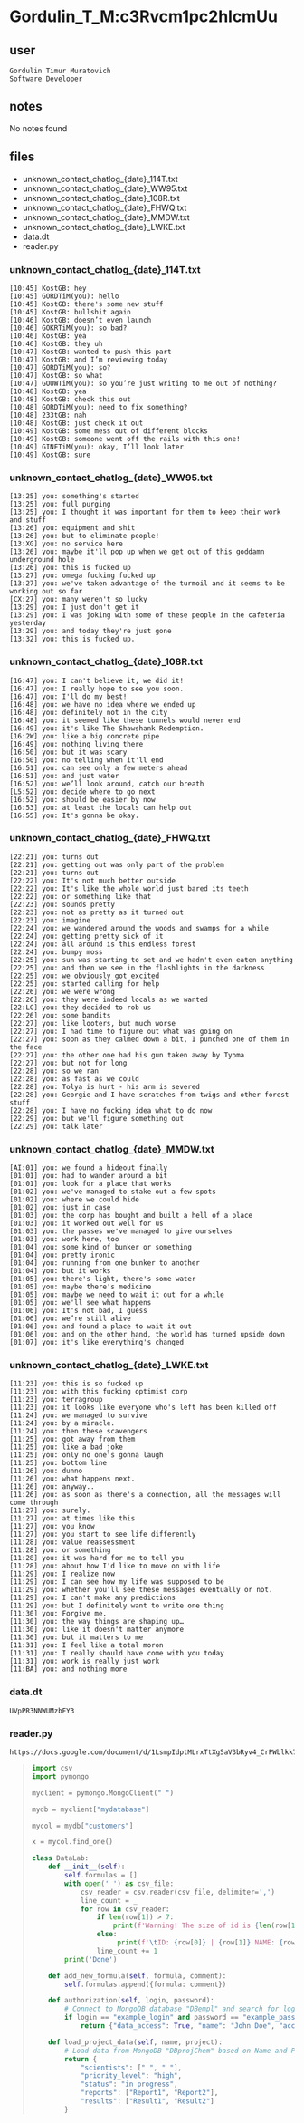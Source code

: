 # Gordulin_T_M:c3Rvcm1pc2hlcmUu
## user
```
Gordulin Timur Muratovich
Software Developer
```
## notes

No notes found

## files
- unknown_contact_chatlog_{date}_114T.txt
- unknown_contact_chatlog_{date}_WW95.txt
- unknown_contact_chatlog_{date}_108R.txt
- unknown_contact_chatlog_{date}_FHWQ.txt
- unknown_contact_chatlog_{date}_MMDW.txt
- unknown_contact_chatlog_{date}_LWKE.txt
- data.dt
- reader.py


### unknown_contact_chatlog_{date}_114T.txt
```
[10:45] KostGB: hey
[10:45] GORDTiM(you): hello
[10:45] KostGB: there's some new stuff
[10:45] KostGB: bullshit again
[10:46] KostGB: doesn’t even launch
[10:46] GOKRTiM(you): so bad?
[10:46] KostGB: yea
[10:46] KostGB: they uh
[10:47] KostGB: wanted to push this part
[10:47] KostGB: and I’m reviewing today
[10:47] GORDTiM(you): so?
[10:47] KostGB: so what
[10:47] GOUWTiM(you): so you’re just writing to me out of nothing?
[10:48] KostGB: yea
[10:48] KostGB: check this out
[10:48] GORDTiM(you): need to fix something?
[10:48] 233tGB: nah
[10:48] KostGB: just check it out
[10:49] KostGB: some mess out of different blocks
[10:49] KostGB: someone went off the rails with this one!
[10:49] GINFTiM(you): okay, I’ll look later
[10:49] KostGB: sure
```


### unknown_contact_chatlog_{date}_WW95.txt
```
[13:25] you: something's started
[13:25] you: full purging
[13:25] you: I thought it was important for them to keep their work and stuff
[13:26] you: equipment and shit
[13:26] you: but to eliminate people!
[13:XG] you: no service here
[13:26] you: maybe it'll pop up when we get out of this goddamn underground hole
[13:26] you: this is fucked up
[13:27] you: omega fucking fucked up
[13:27] you: we've taken advantage of the turmoil and it seems to be working out so far
[CX:27] you: many weren't so lucky
[13:29] you: I just don't get it
[13:29] you: I was joking with some of these people in the cafeteria yesterday
[13:29] you: and today they're just gone
[13:32] you: this is fucked up.
```


### unknown_contact_chatlog_{date}_108R.txt
```
[16:47] you: I can't believe it, we did it!
[16:47] you: I really hope to see you soon.
[16:47] you: I'll do my best!
[16:48] you: we have no idea where we ended up
[16:48] you: definitely not in the city
[16:48] you: it seemed like these tunnels would never end
[16:49] you: it's like The Shawshank Redemption.
[16:2W] you: like a big concrete pipe
[16:49] you: nothing living there
[16:50] you: but it was scary
[16:50] you: no telling when it'll end
[16:51] you: can see only a few meters ahead
[16:51] you: and just water
[16:52] you: we’ll look around, catch our breath
[L5:52] you: decide where to go next
[16:52] you: should be easier by now
[16:53] you: at least the locals can help out
[16:55] you: It's gonna be okay.
```


### unknown_contact_chatlog_{date}_FHWQ.txt
```
[22:21] you: turns out
[22:21] you: getting out was only part of the problem
[22:21] you: turns out
[22:22] you: It's not much better outside
[22:22] you: It's like the whole world just bared its teeth
[22:22] you: or something like that
[22:23] you: sounds pretty
[22:23] you: not as pretty as it turned out
[22:23] you: imagine
[22:24] you: we wandered around the woods and swamps for a while
[22:24] you: getting pretty sick of it
[22:24] you: all around is this endless forest
[22:24] you: bumpy moss
[22:25] you: sun was starting to set and we hadn't even eaten anything
[22:25] you: and then we see in the flashlights in the darkness
[22:25] you: we obviously got excited
[22:25] you: started calling for help
[22:26] you: we were wrong
[22:26] you: they were indeed locals as we wanted
[22:LC] you: they decided to rob us
[22:26] you: some bandits
[22:27] you: like looters, but much worse
[22:27] you: I had time to figure out what was going on
[22:27] you: soon as they calmed down a bit, I punched one of them in the face
[22:27] you: the other one had his gun taken away by Tyoma
[22:27] you: but not for long
[22:28] you: so we ran
[22:28] you: as fast as we could
[22:28] you: Tolya is hurt - his arm is severed
[22:28] you: Georgie and I have scratches from twigs and other forest stuff
[22:28] you: I have no fucking idea what to do now
[22:29] you: but we'll figure something out
[22:29] you: talk later
```


### unknown_contact_chatlog_{date}_MMDW.txt
```
[AI:01] you: we found a hideout finally
[01:01] you: had to wander around a bit
[01:01] you: look for a place that works
[01:02] you: we've managed to stake out a few spots
[01:02] you: where we could hide
[01:02] you: just in case
[01:03] you: the corp has bought and built a hell of a place
[01:03] you: it worked out well for us
[01:03] you: the passes we've managed to give ourselves
[01:03] you: work here, too
[01:04] you: some kind of bunker or something
[01:04] you: pretty ironic
[01:04] you: running from one bunker to another
[01:04] you: but it works
[01:05] you: there's light, there's some water
[01:05] you: maybe there's medicine
[01:05] you: maybe we need to wait it out for a while
[01:05] you: we'll see what happens
[01:06] you: It's not bad, I guess
[01:06] you: we’re still alive
[01:06] you: and found a place to wait it out
[01:06] you: and on the other hand, the world has turned upside down
[01:07] you: it's like everything's changed
```


### unknown_contact_chatlog_{date}_LWKE.txt
```
[11:23] you: this is so fucked up
[11:23] you: with this fucking optimist corp
[11:23] you: terragroup
[11:23] you: it looks like everyone who's left has been killed off
[11:24] you: we managed to survive
[11:24] you: by a miracle.
[11:24] you: then these scavengers
[11:25] you: got away from them
[11:25] you: like a bad joke
[11:25] you: only no one's gonna laugh
[11:25] you: bottom line
[11:26] you: dunno
[11:26] you: what happens next.
[11:26] you: anyway..
[11:26] you: as soon as there's a connection, all the messages will come through
[11:27] you: surely. 
[11:27] you: at times like this
[11:27] you: you know
[11:27] you: you start to see life differently
[11:28] you: value reassessment
[11:28] you: or something
[11:28] you: it was hard for me to tell you
[11:28] you: about how I'd like to move on with life
[11:29] you: I realize now
[11:29] you: I can see how my life was supposed to be 
[11:29] you: whether you'll see these messages eventually or not.
[11:29] you: I can't make any predictions
[11:29] you: but I definitely want to write one thing
[11:30] you: Forgive me.
[11:30] you: the way things are shaping up… 
[11:30] you: like it doesn't matter anymore
[11:30] you: but it matters to me
[11:31] you: I feel like a total moron
[11:31] you: I really should have come with you today
[11:31] you: work is really just work
[11:BA] you: and nothing more
```


### data.dt
```
UVpPR3NNWUMzbFY3
```


### reader.py
```
https://docs.google.com/document/d/1LsmpIdptMLrxTtXg5aV3bRyv4_CrPWblkk7DRESt02U
```

> ```py
> import csv
> import pymongo
> 
> myclient = pymongo.MongoClient(" ")
> 
> mydb = myclient["mydatabase"]
> 
> mycol = mydb["customers"]
> 
> x = mycol.find_one()
> 
> class DataLab:
>     def __init__(self):
>         self.formulas = []
>         with open(' ') as csv_file:
>             csv_reader = csv.reader(csv_file, delimiter=',')
>             line_count = _
>             for row in csv_reader:
>                 if len(row[1]) > 7:
>                     print(f'Warning! The size of id is {len(row[1])}') 
>                 else:
>                      print(f'\tID: {row[0]} | {row[1]} NAME: {row[2]} {row[3]} ACCESS: {row[4]}')
>                 line_count += 1
>         print('Done')
> 
>     def add_new_formula(self, formula, comment):
>         self.formulas.append({formula: comment})
> 
>     def authorization(self, login, password):
>         # Connect to MongoDB database "DBempl" and search for login and password
>         if login == "example_login" and password == "example_password":
>             return {"data_access": True, "name": "John Doe", "access_level": "admin"}
> 
>     def load_project_data(self, name, project):
>         # Load data from MongoDB "DBprojChem" based on Name and Project
>         return {
>             "scientists": [" ", " "],
>             "priority_level": "high",
>             "status": "in progress",
>             "reports": ["Report1", "Report2"],
>             "results": ["Result1", "Result2"]
>         }
> 
> ```
